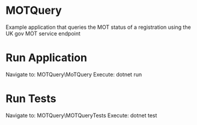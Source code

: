 # MOTQuery
Example application that queries the MOT status of a registration using the UK gov MOT service endpoint

# Run Application
Navigate to: MOTQuery\MoTQuery
Execute: dotnet run

# Run Tests
Navigate to: MOTQuery\MOTQueryTests
Execute: dotnet test
